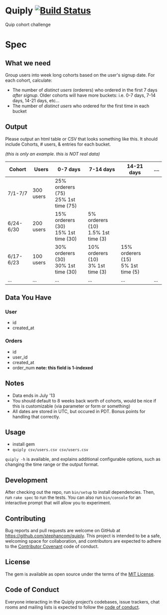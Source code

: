 # Quiply [![Build Status](https://travis-ci.org/stephancom/quiply.svg?branch=master)](https://travis-ci.org/stephancom/quiply)

Quip cohort challenge

# Spec
## What we need

Group users into week long cohorts based on the user's signup date. For each cohort, calculate:

- The number of *distinct users* (orderers) who ordered in the first 7 days *after signup*. Older cohorts will have more buckets: i.e. 0-7 days, 7-14 days, 14-21 days, etc...
- The number of *distinct users* who ordered for the first time in each bucket


## Output

Please output an html table or CSV that looks something like this. It should include Cohorts, # users, & entries for each bucket.

*(this is only an example. this is NOT real data)*

|  Cohort     |  Users    |  0-7 days  |  7-14 days  | 14-21 days | ....
|-------------|------------|-------------|------------|-------------|-------------
| 7/1-7/7     | 300 users   | 25% orderers (75)<br>25% 1st time (75) |             |            |
| 6/24-6/30   | 200 users   | 15% orderers (30)<br>15% 1st time (30) | 5% orderers (10)<br>1.5% 1st time (3) |            | 
| 6/17-6/23   | 100 users   | 30% orderers (30)<br>30% 1st time (30) | 10% orderers (10)<br>3% 1st time (3) |  15% orderers (15)<br>5% 1st time (5) | 
| ... | ... | ... | ... | ... | ...


## Data You Have

### User
* id
* created_at

### Orders
* id
* user_id
* created_at
* order_num **note: this field is 1-indexed**

## Notes

* Data ends in July '13
* You should default to 8 weeks back worth of cohorts, would be nice if this is customizable (via parameter or form or something)
* All dates are stored in UTC, but occured in PDT. Bonus points for handling that correctly.

## Usage

* install gem
* `quiply csv/users.csv csv/users.csv`

`quiply -h` is available, and explains additional configurable options, such as changing the time range or the output format.

## Development

After checking out the repo, run `bin/setup` to install dependencies. Then, run `rake spec` to run the tests. You can also run `bin/console` for an interactive prompt that will allow you to experiment.

## Contributing

Bug reports and pull requests are welcome on GitHub at https://github.com/stephancom/quiply. This project is intended to be a safe, welcoming space for collaboration, and contributors are expected to adhere to the [Contributor Covenant](http://contributor-covenant.org) code of conduct.

## License

The gem is available as open source under the terms of the [MIT License](https://opensource.org/licenses/MIT).

## Code of Conduct

Everyone interacting in the Quiply project’s codebases, issue trackers, chat rooms and mailing lists is expected to follow the [code of conduct](https://github.com/stephancom/quiply/blob/master/CODE_OF_CONDUCT.md).
